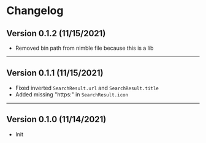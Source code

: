# Changelog

## Version 0.1.2 (11/15/2021)

- Removed bin path from nimble file because this is a lib

---

## Version 0.1.1 (11/15/2021)

- Fixed inverted `SearchResult.url` and `SearchResult.title`
- Added missing "https:" in `SearchResult.icon`

---

## Version 0.1.0 (11/14/2021)

- Init
